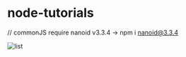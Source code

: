 # node-tutorials

// commonJS require nanoid v3.3.4 -> npm i nanoid@3.3.4

![list](https://monosnap.com/file/k6UO5CPAcQ1G2abbuGrwPcvONwlruI/hw01-add.jpg)
